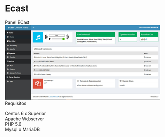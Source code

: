 # Ecast
Panel ECast<br />
![Home](captura1.jpg "Captura 1")
<br />
Requisitos
<br /><br />
Centos 6 o Superior<br />
Apache Webserver<br />
PHP 5.6<br />
Mysql o MariaDB<br />
